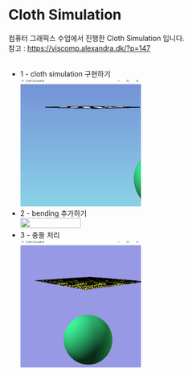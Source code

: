 # Cloth Simulation
컴퓨터 그래픽스 수업에서 진행한 Cloth Simulation 입니다.  
참고 : https://viscomp.alexandra.dk/?p=147  
<br>
* 1 - cloth simulation 구현하기  
<img src="img/demo1.gif" width="50%" height="30%"></img>   
* 2 - bending 추가하기   
<img src="img/demo2.gif" width="50%" height="30%"></img>   
* 3 - 충돌 처리   
<img src="img/demo3.gif" width="50%" height="30%"></img>